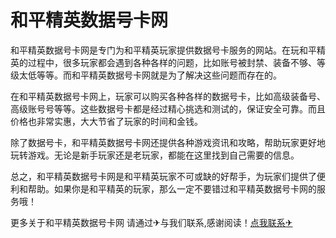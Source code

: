 # 和平精英数据号卡网

和平精英数据号卡网是专门为和平精英玩家提供数据号卡服务的网站。在玩和平精英的过程中，很多玩家都会遇到各种各样的问题，比如账号被封禁、装备不够、等级太低等等。而和平精英数据号卡网就是为了解决这些问题而存在的。

在和平精英数据号卡网上，玩家可以购买各种各样的数据号卡，比如高级装备号、高级账号号等等。这些数据号卡都是经过精心挑选和测试的，保证安全可靠。而且价格也非常实惠，大大节省了玩家的时间和金钱。

除了数据号卡，和平精英数据号卡网还提供各种游戏资讯和攻略，帮助玩家更好地玩转游戏。无论是新手玩家还是老玩家，都能在这里找到自己需要的信息。

总之，和平精英数据号卡网是和平精英玩家不可或缺的好帮手，为玩家们提供了便利和帮助。如果你是和平精英的玩家，那么一定不要错过和平精英数据号卡网的服务哦！

更多关于和平精英数据号卡网 请通过✈与我们联系,感谢阅读！[点我联系✈](https://gm.G208.com)